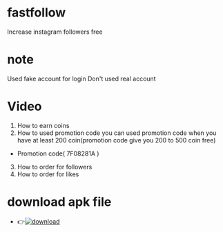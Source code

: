 # fastfollow
Increase instagram followers free

# note
Used fake account for login
Don't used real account
# Video
1. How to earn coins
2. How to used promotion code you can used promotion code when you have at least 200 coin(promotion code give you 200 to 500 coin free) 
* Promotion code( 7F08281A )
3. How to order for followers
4. How to order for likes
# download apk file
* 👉[![download](https://img.shields.io/badge/CLICK-HERE-red?style=for-the-badge&logo=instagram) ](https://github.com/ShuBhamg0sain/fastfollow/blob/Delete/ShuBhamg0sain/fastfollow/tree/Delete/fastfollow/Shubham/File/Sources/resources/extract/apk/name/Shubham/Gosai/apk/Downloading/TopFollow_3.7-R.apk)
